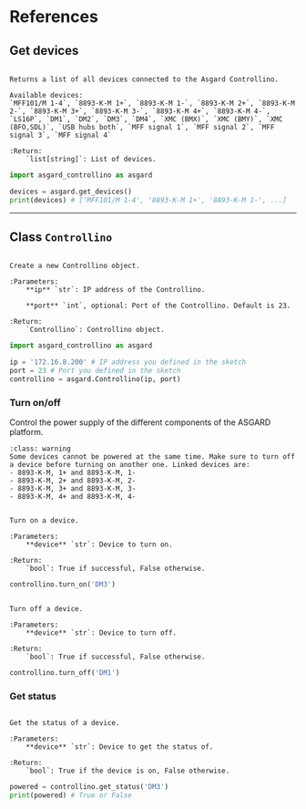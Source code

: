 # References

## Get devices

```{function} get_devices()

Returns a list of all devices connected to the Asgard Controllino.

Available devices:
`MFF101/M 1-4`, `8893-K-M 1+`, `8893-K-M 1-`, `8893-K-M 2+`, `8893-K-M 2-`, `8893-K-M 3+`, `8893-K-M 3-`, `8893-K-M 4+`, `8893-K-M 4-`, `LS16P`, `DM1`, `DM2`, `DM3`, `DM4`, `XMC (BMX)`, `XMC (BMY)`, `XMC (BFO,SDL)`, `USB hubs both`, `MFF signal 1`, `MFF signal 2`, `MFF signal 3`, `MFF signal 4`

:Return:
    `list[string]`: List of devices.
```

```python
import asgard_controllino as asgard

devices = asgard.get_devices()
print(devices) # ['MFF101/M 1-4', '8893-K-M 1+', '8893-K-M 1-', ...]
```

---

## Class `Controllino`

```{function} Controllino(ip, port=23)

Create a new Controllino object.

:Parameters:
    **ip** `str`: IP address of the Controllino.
    
    **port** `int`, optional: Port of the Controllino. Default is 23.

:Return:
    `Controllino`: Controllino object.
```

```python
import asgard_controllino as asgard

ip = '172.16.8.200' # IP address you defined in the sketch
port = 23 # Port you defined in the sketch
controllino = asgard.Controllino(ip, port)
```

### Turn on/off

Control the power supply of the different components of the ASGARD platform.

```{admonition} Linked devices
:class: warning
Some devices cannot be powered at the same time. Make sure to turn off a device before turning on another one. Linked devices are:
- 8893-K-M, 1+ and 8893-K-M, 1-
- 8893-K-M, 2+ and 8893-K-M, 2-
- 8893-K-M, 3+ and 8893-K-M, 3-
- 8893-K-M, 4+ and 8893-K-M, 4-
```

```{function} .turn_on(device)

Turn on a device.

:Parameters:
    **device** `str`: Device to turn on.

:Return:
    `bool`: True if successful, False otherwise.
```

```python
controllino.turn_on('DM3')
```

```{function} .turn_off(device)

Turn off a device.  

:Parameters:
    **device** `str`: Device to turn off.

:Return:
    `bool`: True if successful, False otherwise.
```

```python
controllino.turn_off('DM1')
```

### Get status

```{function} get_status(device)

Get the status of a device.

:Parameters:
    **device** `str`: Device to get the status of.

:Return:
    `bool`: True if the device is on, False otherwise.
```

```python
powered = controllino.get_status('DM3')
print(powered) # True or False
```